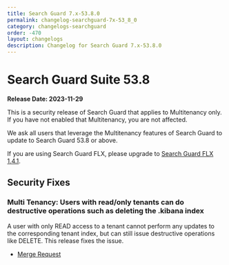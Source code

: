 ```yaml
---
title: Search Guard 7.x-53.8.0
permalink: changelog-searchguard-7x-53_8_0
category: changelogs-searchguard
order: -470
layout: changelogs
description: Changelog for Search Guard 7.x-53.8.0
---
```


<!--- Copyright 2024 floragunn GmbH -->

# Search Guard Suite 53.8

**Release Date: 2023-11-29**

This is a security release of Search Guard that applies to Multitenancy only. If you have not enabled that Multitenancy, you are not affected.

We ask all users that leverage the Multitenancy features of Search Guard to update to Search Guard 53.8 or above.

If you are using Search Guard FLX, please upgrade to [Search Guard FLX 1.4.1](changelog-searchguard-flx-1_4_1).

## Security Fixes

### Multi Tenancy: Users with read/only tenants can do destructive operations such as deleting the .kibana index

A user with only READ access to a tenant cannot perform any updates to the corresponding tenant index, but can still issue destructive operations like DELETE.
This release fixes the issue.

* [Merge Request](https://git.floragunn.com/search-guard/search-guard-suite-enterprise/-/merge_requests/571)
